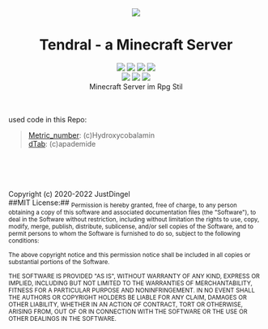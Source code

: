 <div align="center">
    <a href=""><img src="https://fontmeme.com/permalink/221204/8fbd77fb313730251acb0ded5e284cfb.png" /></a>
    <h1>Tendral - a Minecraft Server</h1>
    <a href=""><img src="https://img.shields.io/badge/MC:-1.19.2-green" /></a>
    <a href=""><img src="https://img.shields.io/badge/Version:-Tendral--Alpha--0.0.1-red" /></a>
    <a href=""><img src="https://img.shields.io/badge/IP:-127.0.0.1-red" /></a>
    <a href=""><img src="https://img.shields.io/badge/License:-MIT-green" /></a>
    <br/>
    <a href="https://discord.gg/ZzD2G56aj9"><img src="https://img.shields.io/discord/482040355470966784?label=Discord&logo=discord" /></a>
    <a href="https://www.twitch.tv/justdingel"><img src="https://img.shields.io/badge/Twitch:-JustDingel-purple" /></a>
    <a href="https://twitter.com/JustDingel"><img src="https://img.shields.io/badge/Twitter:-JustDingel-blue" /></a>
    <br/>
    <div>Minecraft Server im Rpg Stil</div>
</div>
<br/>
<br/>

used code in this Repo:
>[Metric_number](https://forum.denizenscript.com/threads/metric-number.541/): (c)Hydroxycobalamin <br/>
>[dTab](https://forum.denizenscript.com/threads/dtab.405/): (c)apademide
<br/>
<br/>
<br/>
<br/>
Copyright (c) 2020-2022 JustDingel<br/>
##MIT License:##
<sub>Permission is hereby granted, free of charge, to any person obtaining a copy of this software and associated documentation files (the "Software"), to deal in the Software without restriction, including without limitation the rights to use, copy, modify, merge, publish, distribute, sublicense, and/or sell copies of the Software, and to permit persons to whom the Software is furnished to do so, subject to the following conditions:</sub>

<sub>The above copyright notice and this permission notice shall be included in all copies or substantial portions of the Software.</sub>

<sub>THE SOFTWARE IS PROVIDED "AS IS", WITHOUT WARRANTY OF ANY KIND, EXPRESS OR IMPLIED, INCLUDING BUT NOT LIMITED TO THE WARRANTIES OF MERCHANTABILITY, FITNESS FOR A PARTICULAR PURPOSE AND NONINFRINGEMENT. IN NO EVENT SHALL THE AUTHORS OR COPYRIGHT HOLDERS BE LIABLE FOR ANY CLAIM, DAMAGES OR OTHER LIABILITY, WHETHER IN AN ACTION OF CONTRACT, TORT OR OTHERWISE, ARISING FROM, OUT OF OR IN CONNECTION WITH THE SOFTWARE OR THE USE OR OTHER DEALINGS IN THE SOFTWARE.</sub>